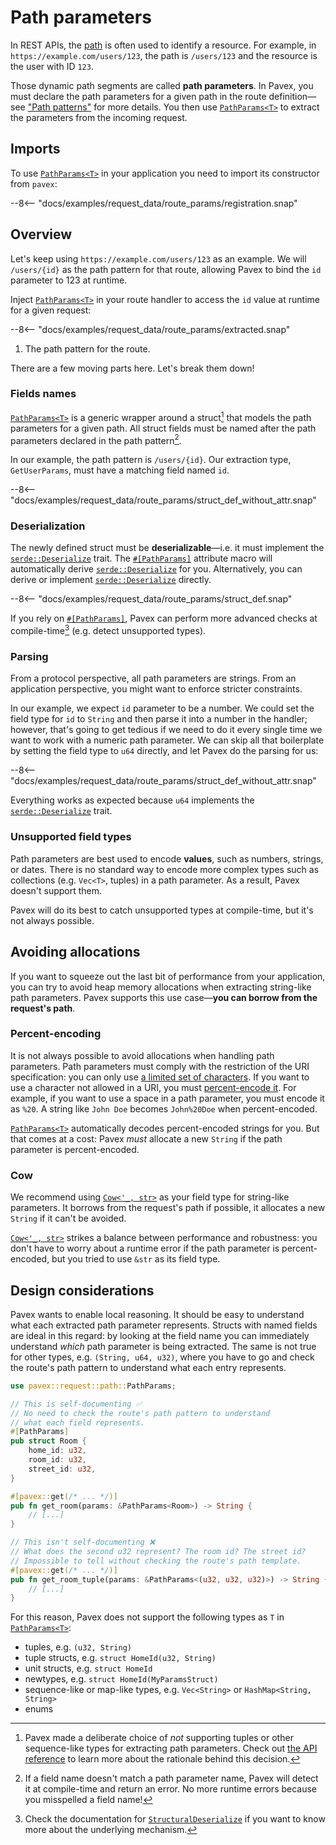 # Path parameters

In REST APIs, the [path](index.md) is often used to identify a resource.
For example, in `https://example.com/users/123`, the path is `/users/123` and the resource is the user with ID `123`.

Those dynamic path segments are called **path parameters**.
In Pavex, you must declare the path parameters for a given path in the route definition—see ["Path patterns"](../../routing/path_patterns.md#path-parameters)
for more details.
You then use [`PathParams<T>`][PathParams] to extract the parameters from the incoming request.

## Imports

To use [`PathParams<T>`][PathParams] in your application you need to import its constructor from `pavex`:

--8<-- "docs/examples/request_data/route_params/registration.snap"

## Overview

Let's keep using `https://example.com/users/123` as an example.
We will `/users/{id}` as the path pattern for that route, allowing Pavex to bind the `id` parameter to 123 at runtime.

Inject [`PathParams<T>`][PathParams] in your route handler to access the `id` value at runtime for a given request:

--8<-- "docs/examples/request_data/route_params/extracted.snap"

1. The path pattern for the route.

There are a few moving parts here. Let's break them down!

### Fields names

[`PathParams<T>`][PathParams] is a generic wrapper around a struct[^why-struct] that models the path parameters for a given path.
All struct fields must be named after the path parameters declared in the path pattern[^wrong-name].

In our example, the path pattern is `/users/{id}`.
Our extraction type, `GetUserParams`, must have a matching field named `id`.

--8<-- "docs/examples/request_data/route_params/struct_def_without_attr.snap"

### Deserialization

The newly defined struct must be **deserializable**—i.e. it must implement the [`serde::Deserialize`][serde::Deserialize] trait.
The [`#[PathParams]`][PathParamsMacro] attribute macro will automatically derive [`serde::Deserialize`][serde::Deserialize] for you. Alternatively, you can derive or implement [`serde::Deserialize`][serde::Deserialize] directly.

--8<-- "docs/examples/request_data/route_params/struct_def.snap"

If you rely on [`#[PathParams]`][PathParamsMacro], Pavex can perform more advanced checks at compile-time[^structural-deserialize] (e.g. detect unsupported types).

### Parsing

From a protocol perspective, all path parameters are strings.
From an application perspective, you might want to enforce stricter constraints.

In our example, we expect `id` parameter to be a number.
We could set the field type for `id` to `String` and then parse it into a number in the handler; however, that's going
to get tedious if we need to do it every single time we want to work with a numeric path parameter.
We can skip all that boilerplate by setting the field type to `u64` directly, and let Pavex do the parsing for us:

--8<-- "docs/examples/request_data/route_params/struct_def_without_attr.snap"

Everything works as expected because `u64` implements the [`serde::Deserialize`][serde::Deserialize] trait.

### Unsupported field types

Path parameters are best used to encode **values**, such as numbers, strings, or dates.
There is no standard way to encode more complex types such as collections (e.g. `Vec<T>`, tuples) in a path parameter.
As a result, Pavex doesn't support them.

Pavex will do its best to catch unsupported types at compile-time, but it's not always possible.

## Avoiding allocations

If you want to squeeze out the last bit of performance from your application,
you can try to avoid heap memory allocations when extracting string-like path parameters.
Pavex supports this use case—**you can borrow from the request's path**.

### Percent-encoding

It is not always possible to avoid allocations when handling path parameters.
Path parameters must comply with the restriction of the URI specification:
you can only use [a limited set of characters](https://datatracker.ietf.org/doc/html/rfc3986#section-2).
If you want to use a character not allowed in a URI, you must [percent-encode it](https://developer.mozilla.org/en-US/docs/Glossary/Percent-encoding).
For example, if you want to use a space in a path parameter, you must encode it as `%20`.
A string like `John Doe` becomes `John%20Doe` when percent-encoded.

[`PathParams<T>`][PathParams] automatically decodes percent-encoded strings for you. But that comes at a cost:
Pavex _must_ allocate a new `String` if the path parameter is percent-encoded.

### Cow

We recommend using [`Cow<'_, str>`][Cow] as your field type for string-like parameters.
It borrows from the request's path if possible, it allocates a new `String` if it can't be avoided.

[`Cow<'_, str>`][Cow] strikes a balance between performance and robustness:
you don't have to worry about a runtime error if the path parameter
is percent-encoded, but you tried to use `&str` as its field type.

## Design considerations

Pavex wants to enable local reasoning. It should be easy to understand what
each extracted path parameter represents.
Structs with named fields are ideal in this regard: by looking at the field name you can
immediately understand _which_ path parameter is being extracted.
The same is not true for other types, e.g. `(String, u64, u32)`, where you have to go and
check the route's path pattern to understand what each entry represents.

```rust
use pavex::request::path::PathParams;

// This is self-documenting ✅
// No need to check the route's path pattern to understand 
// what each field represents.
#[PathParams]
pub struct Room {
    home_id: u32,
    room_id: u32,
    street_id: u32,
}

#[pavex::get(/* ... */)]
pub fn get_room(params: &PathParams<Room>) -> String {
    // [...]
}

// This isn't self-documenting ❌
// What does the second u32 represent? The room id? The street id?
// Impossible to tell without checking the route's path template.
#[pavex::get(/* ... */)]
pub fn get_room_tuple(params: &PathParams<(u32, u32, u32)>) -> String {
    // [...]
}
```

For this reason, Pavex does not support the following types as `T` in [`PathParams<T>`][PathParams]:

- tuples, e.g. `(u32, String)`
- tuple structs, e.g. `struct HomeId(u32, String)`
- unit structs, e.g. `struct HomeId`
- newtypes, e.g. `struct HomeId(MyParamsStruct)`
- sequence-like or map-like types, e.g. `Vec<String>` or `HashMap<String, String>`
- enums

[^why-struct]: Pavex made a deliberate choice of _not_ supporting tuples or other sequence-like types for extracting path parameters.
    Check out [the API reference](/api_reference/pavex/request/path/struct.PathParams.html#unsupported-types)
    to learn more about the rationale behind this decision.

[^wrong-name]: If a field name doesn't match a path parameter name, Pavex will detect it at compile-time and return
    an error.
    No more runtime errors because you misspelled a field name!

[^structural-deserialize]: Check the documentation for [`StructuralDeserialize`][StructuralDeserialize] if you want
    to know more about the underlying mechanism.

[RequestHead]: /api_reference/pavex/request/struct.RequestHead.html
[RequestHead::target]: /api_reference/pavex/request/struct.RequestHead.html#structfield.target
[PathParams]: /api_reference/pavex/request/path/struct.PathParams.html
[PathParams::register]: /api_reference/pavex/request/path/struct.PathParams.html#method.register
[PathParamsMacro]: /api_reference/pavex/request/path/attr.PathParams.html
[serde::Deserialize]: https://docs.rs/serde/latest/serde/trait.Deserialize.html
[StructuralDeserialize]: /api_reference/pavex/serialization/trait.StructuralDeserialize.html
[Cow]: https://doc.rust-lang.org/std/borrow/enum.Cow.html
